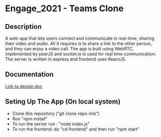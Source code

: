 # Engage_2021 - Teams Clone
## Description 
A web-app that lets users connect and communicate in real-time, sharing their video and audio. All it requires is to share a link to the other person, and they can enjoy a video call. The app is built using WebRTC, implemented by peerJS and socket.io is used for real time communication. The server is written in express and frontend uses ReactJS. 

## Documentation 
[Link to design doc](https://docs.google.com/document/d/1UaCvR_9u_36I8OXF9Ece1V8L8c807iqHlo3d3E2qsdI/edit?usp=sharing)

## Seting Up The App (On local system)
- Clone this repository ("git clone repo-link")
- Run "npm install"
- To run the server run : "node index.js" 
- To run the frontend: do "cd frontend" and then run "npm start"
